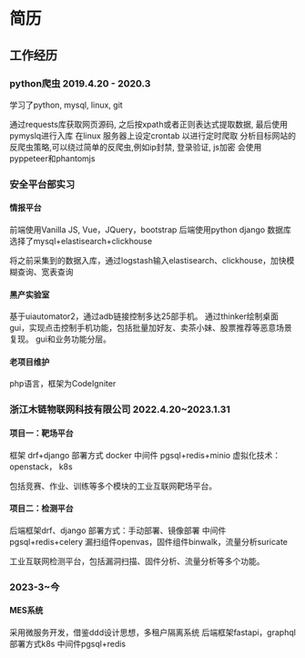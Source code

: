 # 简历


## 工作经历


### python爬虫 2019.4.20 - 2020.3

学习了python, mysql, linux, git

通过requests库获取网页源码, 之后按xpath或者正则表达式提取数据, 最后使用pymyslq进行入库
在linux 服务器上设定crontab 以进行定时爬取
分析目标网站的反爬虫策略,可以绕过简单的反爬虫,例如ip封禁, 登录验证, js加密
会使用pyppeteer和phantomjs



### 安全平台部实习

#### 情报平台
前端使用Vanilla JS, Vue，JQuery，bootstrap
后端使用python django
数据库选择了mysql+elastisearch+clickhouse

将之前采集到的数据入库，通过logstash输入elastisearch、clickhouse，加快模糊查询、宽表查询

#### 黑产实验室

基于uiautomator2，通过adb链接控制多达25部手机。
通过thinker绘制桌面gui，实现点击控制手机功能，包括批量加好友、卖茶小妹、股票推荐等恶意场景复现。
gui和业务功能分层。

#### 老项目维护

php语言，框架为CodeIgniter



### 浙江木链物联网科技有限公司 2022.4.20~2023.1.31

#### 项目一：靶场平台
框架 drf+django
部署方式 docker
中间件 pgsql+redis+minio
虚拟化技术：openstack， k8s

包括竞赛、作业、训练等多个模块的工业互联网靶场平台。


#### 项目二：检测平台
后端框架drf、django
部署方式：手动部署、镜像部署
中间件pgsql+redis+celery
漏扫组件openvas，固件组件binwalk，流量分析suricate

工业互联网检测平台，包括漏洞扫描、固件分析、流量分析等多个功能。


### 2023-3~今

#### MES系统 
采用微服务开发，借鉴ddd设计思想，多租户隔离系统
后端框架fastapi，graphql
部署方式k8s
中间件pgsql+redis
